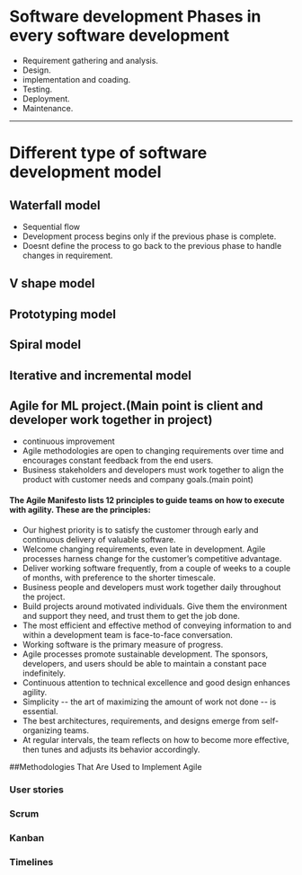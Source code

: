 # Software development Phases in every software development
 * Requirement gathering and analysis.
 * Design.
 * implementation and coading.
 * Testing.
 * Deployment.
 * Maintenance.
-------
# Different type of software development model
## Waterfall model
* Sequential flow
* Development process begins only if the previous phase is complete.
* Doesnt define the process to go back to the previous phase to handle changes in requirement.
## V shape model
## Prototyping model
## Spiral model
## Iterative and incremental model
## Agile for ML project.(Main point is client and developer work together in project)
* continuous improvement
* Agile methodologies are open to changing requirements over time and encourages constant feedback from the end users.
*  Business stakeholders and developers must work together to align the product with customer needs and company goals.(main point)

#### The Agile Manifesto lists 12 principles to guide teams on how to execute with agility. These are the principles:
* Our highest priority is to satisfy the customer through early and continuous delivery of valuable software.
* Welcome changing requirements, even late in development. Agile processes harness change for the customer’s competitive advantage.
* Deliver working software frequently, from a couple of weeks to a couple of months, with preference to the shorter timescale.
* Business people and developers must work together daily throughout the project.
* Build projects around motivated individuals. Give them the environment and support they need, and trust them to get the job done.
* The most efficient and effective method of conveying information to and within a development team is face-to-face conversation.
* Working software is the primary measure of progress.
* Agile processes promote sustainable development. The sponsors, developers, and users should be able to maintain a constant pace indefinitely.
* Continuous attention to technical excellence and good design enhances agility.
* Simplicity -- the art of maximizing the amount of work not done -- is essential.
* The best architectures, requirements, and designs emerge from self-organizing teams.
* At regular intervals, the team reflects on how to become more effective, then tunes and adjusts its behavior accordingly. 

##Methodologies That Are Used to Implement Agile

### User stories 
### Scrum
### Kanban
### Timelines

